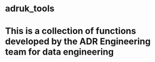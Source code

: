 # adruk_tools
# This is a collection of functions developed by the ADR Engineering team for data engineering

